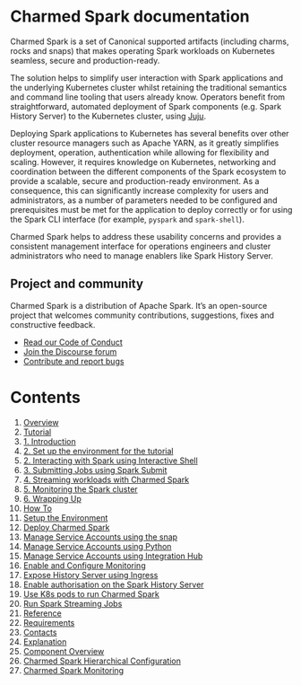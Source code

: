 # Charmed Spark documentation

Charmed Spark is a set of Canonical supported artifacts (including charms, rocks and snaps) that makes operating Spark workloads on Kubernetes seamless, secure and production-ready. 

The solution helps to simplify user interaction with Spark applications and the underlying Kubernetes cluster whilst retaining the traditional semantics and command line tooling that users already know. Operators benefit from straightforward, automated deployment of Spark components (e.g. Spark History Server) to the Kubernetes cluster, using [Juju](https://juju.is/). 

Deploying Spark applications to Kubernetes has several benefits over other cluster resource managers such as Apache YARN, as it greatly simplifies deployment, operation, authentication while allowing for flexibility and scaling. However, it requires knowledge on Kubernetes, networking and coordination between the different components of the Spark ecosystem to provide a scalable, secure and production-ready environment. As a consequence, this can significantly increase complexity for users and administrators, as a number of parameters needed to be configured and prerequisites must be met for the application to deploy correctly or for using the Spark CLI interface (for example, `pyspark` and `spark-shell`). 

Charmed Spark helps to address these usability concerns and provides a consistent management interface for operations engineers and cluster administrators who need to manage enablers like Spark History Server.

## Project and community

Charmed Spark is a distribution of Apache Spark. It’s an open-source project that welcomes community contributions, suggestions, fixes and constructive feedback.
- [Read our Code of Conduct](https://ubuntu.com/community/code-of-conduct)
- [Join the Discourse forum](https://discourse.charmhub.io/tag/spark)
- [Contribute and report bugs](https://github.com/canonical/spark-client-snap)

# Contents

1. [Overview](overview.md)
1. [Tutorial](tutorial)
  1. [1. Introduction](tutorial/t-overview.md)
  1. [2. Set up the environment for the tutorial](tutorial/t-setup-environment.md)
  1. [2. Interacting with Spark using Interactive Shell](tutorial/t-spark-shell.md)
  1. [3. Submitting Jobs using Spark Submit](tutorial/t-spark-submit.md)
  1. [4. Streaming workloads with Charmed Spark](tutorial/t-spark-streaming.md)
  1. [5. Monitoring the Spark cluster](tutorial/t-spark-monitoring.md)
  1. [6. Wrapping Up](tutorial/t-wrapping-up.md)
1. [How To](how-to)
  1. [Setup the Environment](how-to/h-setup-k8s.md)
  1. [Deploy Charmed Spark](how-to/h-deploy.md)
  1. [Manage Service Accounts using the snap](how-to/h-manage-service-accounts.md)
  1. [Manage Service Accounts using Python](how-to/h-use-spark-client-from-python.md)
  1. [Manage Service Accounts using Integration Hub](how-to/h-use-integration-hub.md)
  1. [Enable and Configure Monitoring](how-to/h-spark-monitoring.md)
  1. [Expose History Server using Ingress](how-to/h-expose-history-server.md)
  1. [Enable authorisation on the Spark History Server](how-to/h-history-server-authorization.md)
  1. [Use K8s pods to run Charmed Spark](how-to/h-run-on-k8s-pod.md)
  1. [Run Spark Streaming Jobs](how-to/h-spark-streaming.md)
1. [Reference](reference)
  1. [Requirements](reference/r-requirements.md)
  1. [Contacts](reference/r-contacts.md)
1. [Explanation](explanation)
  1. [Component Overview](explanation/e-component-overview.md)
  1. [Charmed Spark Hierarchical Configuration](explanation/e-configuration.md)
  1. [Charmed Spark Monitoring](explanation/e-monitoring.md)
